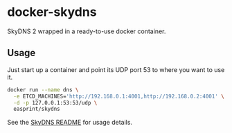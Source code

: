 # docker-skydns
SkyDNS 2 wrapped in a ready-to-use docker container.

## Usage

Just start up a container and point its UDP port 53 to where you want to use it.

```bash
docker run --name dns \
  -e ETCD_MACHINES='http://192.168.0.1:4001,http://192.168.0.2:4001' \
  -d -p 127.0.0.1:53:53/udp \
  easprint/skydns
```

See the [SkyDNS README](https://github.com/skynetservices/skydns) for usage details.
